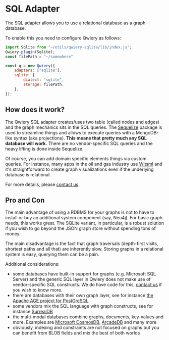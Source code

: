 # SQL Adapter

The SQL adapter allows you to use a relational database as a graph database. 

To enable this you need to configure Qwiery as follows:

```javascript
import Sqlite from "~/utils/qwiery-sqlite/lib/index.js";
Qwiery.plugin(Sqlite);
const filePath = "~/somewhere"

const q = new Qwiery({
    adapters: ["sqlite"],
    sqlite: {
        dialect: "sqlite",
        storage: filePath,
    },
});
```
## How does it work?

The Qwiery SQL adapter creates/uses two table (called nodes and edges) and the graph mechanics sits in the SQL queries. The [Sequelize](https://sequelize.org) package is used to streamline things and allows to execute queries with a MongoDB-like syntax (aka projections). **This means that pretty much any SQL database will work.** There are no vendor-specific SQL queries and the heavy lifting is done inside Sequelize.

Of course, you can add domain specific elements things via custom queries. For instance, many apps in the oil and gas industry use [Witsml](https://www.energistics.org/) and it's straightforward to create graph visualizations even if the underlying database is relational.

For more details, please [contact us](/enterprise).

## Pro and Con

The main advantage of using a RDBMS for your graphs is not to have to install or buy an additional system component (say, Neo4j). For basic graph needs, this works great. The SQLite variant, in particular, is a robust solution if you wish to go beyond the JSON graph store without spending tons of money.

The main disadvantage is the fact that graph traversals (depth-first visits, shortest paths and all that) are inherently slow. Storing graphs in a relational system is easy, querying them can be a pain.

Additional considerations:

- some databases have built-in support for graphs (e.g. Microsoft SQL Server) and the generic SQL layer in Qwiery does not make use of vendor-specific SQL constructs. We do have code for this, [contact us](/enterprise) if you wish to know more.
- there are databases with their own graph layer, see for instance [the Apache AGE project for PostGreSQL](https://age.apache.org).
- some vendors mix the SQL language with graph constructs, see for instance [SurrealDB](https://surrealdb.com)
- the multi-modal databases combine graphs, documents, key-values and more. Examples are [Microsoft CosmosDB](https://azure.microsoft.com/en-us/products/cosmos-db), [ArcadeDB](https://arcadedb.com) and many more
- obviously, indexing and constraints are not focused on graphs but you can benefit from BLOB fields and mix the best of both worlds
